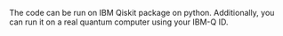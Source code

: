 The code can be run on IBM Qiskit package on python. Additionally, you can run it on a real quantum computer using your IBM-Q ID.
